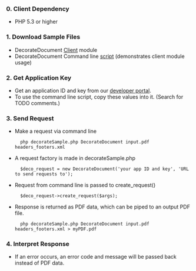 <!-- this prevents Doxygen from putting excess space at the top of the page -->
### 0. Client Dependency

* PHP 5.3 or higher

### 1. Download Sample Files

* DecorateDocument [Client](download/decorateDocument.php) module
* DecorateDocument Command line [script](download/decorateSample.php)
(demonstrates client module usage)

### 2. Get Application Key

* Get an application ID and key from our
[developer portal](http://api.datalogics-cloud.com/).
* To use the command line script, copy these values into it.
(Search for TODO comments.)

### 3. Send Request

* Make a request via command line

        php decorateSample.php DecorateDocument input.pdf headers_footers.xml

* A request factory is made in decorateSample.php

        $deco_request = new DecorateDocument('your app ID and key', 'URL to send requests to');

* Request from command line is passed to create_request()

        $deco_request->create_request($args);

* Response is returned as PDF data, which can be piped to an output PDF file.

        php decorateSample.php DecorateDocument input.pdf headers_footers.xml > myPDF.pdf


### 4. Interpret Response

* If an error occurs, an error code and message will be passed back instead of PDF data. 
